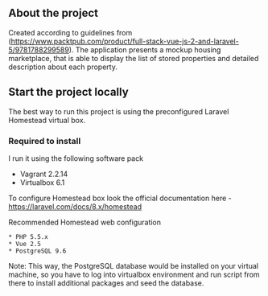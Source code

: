 ## About the project

Created according to guidelines from (https://www.packtpub.com/product/full-stack-vue-js-2-and-laravel-5/9781788299589).
The application presents a mockup housing marketplace, that is able to display the list of stored properties and detailed description about each property.


## Start the project locally

The best way to run this project is using the preconfigured Laravel Homestead virtual box.

### Required to install

I run it using the following software pack

* Vagrant 2.2.14
* Virtualbox 6.1

To configure Homestead box look the official documentation here - https://laravel.com/docs/8.x/homestead

 
Recommended Homestead web configuration

```
* PHP 5.5.x
* Vue 2.5
* PostgreSQL 9.6 
```

Note: This way, the PostgreSQL database would be installed on your virtual machine, so you have to log into virtualbox environment and run script from there to install additional packages and seed the database.
